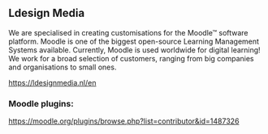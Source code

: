 
## Ldesign Media

We are specialised in creating customisations for the Moodle™ software platform. Moodle is one of the biggest open-source Learning Management Systems available. Currently, Moodle is used worldwide for digital learning! We work for a broad selection of customers, ranging from big companies and organisations to small ones. 

https://ldesignmedia.nl/en


### Moodle plugins:

https://moodle.org/plugins/browse.php?list=contributor&id=1487326
